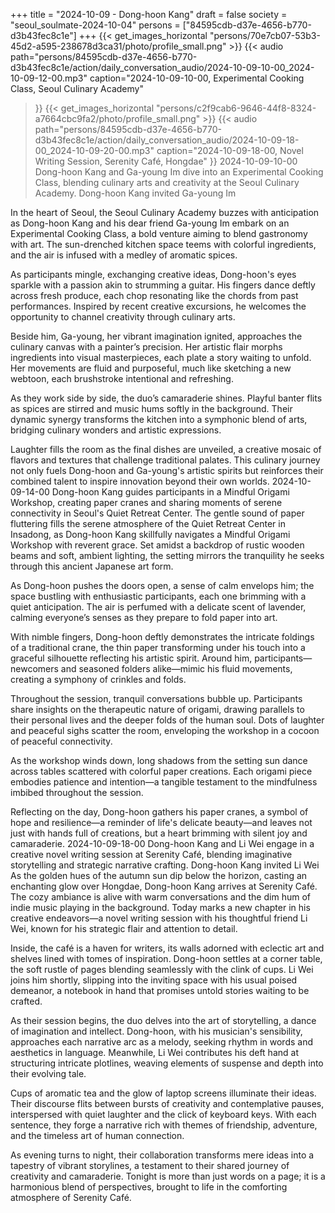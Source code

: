 +++
title = "2024-10-09 - Dong-hoon Kang"
draft = false
society = "seoul_soulmate-2024-10-04"
persons = ["84595cdb-d37e-4656-b770-d3b43fec8c1e"]
+++
{{< get_images_horizontal "persons/70e7cb07-53b3-45d2-a595-238678d3ca31/photo/profile_small.png" >}}
{{< audio
    path="persons/84595cdb-d37e-4656-b770-d3b43fec8c1e/action/daily_conversation_audio/2024-10-09-10-00_2024-10-09-12-00.mp3" 
    caption="2024-10-09-10-00, Experimental Cooking Class, Seoul Culinary Academy"
>}}
{{< get_images_horizontal "persons/c2f9cab6-9646-44f8-8324-a7664cbc9fa2/photo/profile_small.png" >}}
{{< audio
    path="persons/84595cdb-d37e-4656-b770-d3b43fec8c1e/action/daily_conversation_audio/2024-10-09-18-00_2024-10-09-20-00.mp3" 
    caption="2024-10-09-18-00, Novel Writing Session, Serenity Café, Hongdae"
>}}
2024-10-09-10-00
Dong-hoon Kang and Ga-young Im dive into an Experimental Cooking Class, blending culinary arts and creativity at the Seoul Culinary Academy.
Dong-hoon Kang invited Ga-young Im

In the heart of Seoul, the Seoul Culinary Academy buzzes with anticipation as Dong-hoon Kang and his dear friend Ga-young Im embark on an Experimental Cooking Class, a bold venture aiming to blend gastronomy with art. The sun-drenched kitchen space teems with colorful ingredients, and the air is infused with a medley of aromatic spices. 

As participants mingle, exchanging creative ideas, Dong-hoon's eyes sparkle with a passion akin to strumming a guitar. His fingers dance deftly across fresh produce, each chop resonating like the chords from past performances. Inspired by recent creative excursions, he welcomes the opportunity to channel creativity through culinary arts.

Beside him, Ga-young, her vibrant imagination ignited, approaches the culinary canvas with a painter’s precision. Her artistic flair morphs ingredients into visual masterpieces, each plate a story waiting to unfold. Her movements are fluid and purposeful, much like sketching a new webtoon, each brushstroke intentional and refreshing.

As they work side by side, the duo’s camaraderie shines. Playful banter flits as spices are stirred and music hums softly in the background. Their dynamic synergy transforms the kitchen into a symphonic blend of arts, bridging culinary wonders and artistic expressions.

Laughter fills the room as the final dishes are unveiled, a creative mosaic of flavors and textures that challenge traditional palates. This culinary journey not only fuels Dong-hoon and Ga-young's artistic spirits but reinforces their combined talent to inspire innovation beyond their own worlds.
2024-10-09-14-00
Dong-hoon Kang guides participants in a Mindful Origami Workshop, creating paper cranes and sharing moments of serene connectivity in Seoul's Quiet Retreat Center.
The gentle sound of paper fluttering fills the serene atmosphere of the Quiet Retreat Center in Insadong, as Dong-hoon Kang skillfully navigates a Mindful Origami Workshop with reverent grace. Set amidst a backdrop of rustic wooden beams and soft, ambient lighting, the setting mirrors the tranquility he seeks through this ancient Japanese art form.

As Dong-hoon pushes the doors open, a sense of calm envelops him; the space bustling with enthusiastic participants, each one brimming with a quiet anticipation. The air is perfumed with a delicate scent of lavender, calming everyone’s senses as they prepare to fold paper into art. 

With nimble fingers, Dong-hoon deftly demonstrates the intricate foldings of a traditional crane, the thin paper transforming under his touch into a graceful silhouette reflecting his artistic spirit. Around him, participants—newcomers and seasoned folders alike—mimic his fluid movements, creating a symphony of crinkles and folds.

Throughout the session, tranquil conversations bubble up. Participants share insights on the therapeutic nature of origami, drawing parallels to their personal lives and the deeper folds of the human soul. Dots of laughter and peaceful sighs scatter the room, enveloping the workshop in a cocoon of peaceful connectivity.

As the workshop winds down, long shadows from the setting sun dance across tables scattered with colorful paper creations. Each origami piece embodies patience and intention—a tangible testament to the mindfulness imbibed throughout the session.

Reflecting on the day, Dong-hoon gathers his paper cranes, a symbol of hope and resilience—a reminder of life's delicate beauty—and leaves not just with hands full of creations, but a heart brimming with silent joy and camaraderie.
2024-10-09-18-00
Dong-hoon Kang and Li Wei engage in a creative novel writing session at Serenity Café, blending imaginative storytelling and strategic narrative crafting.
Dong-hoon Kang invited Li Wei
As the golden hues of the autumn sun dip below the horizon, casting an enchanting glow over Hongdae, Dong-hoon Kang arrives at Serenity Café. The cozy ambiance is alive with warm conversations and the dim hum of indie music playing in the background. Today marks a new chapter in his creative endeavors—a novel writing session with his thoughtful friend Li Wei, known for his strategic flair and attention to detail.

Inside, the café is a haven for writers, its walls adorned with eclectic art and shelves lined with tomes of inspiration. Dong-hoon settles at a corner table, the soft rustle of pages blending seamlessly with the clink of cups. Li Wei joins him shortly, slipping into the inviting space with his usual poised demeanor, a notebook in hand that promises untold stories waiting to be crafted.

As their session begins, the duo delves into the art of storytelling, a dance of imagination and intellect. Dong-hoon, with his musician's sensibility, approaches each narrative arc as a melody, seeking rhythm in words and aesthetics in language. Meanwhile, Li Wei contributes his deft hand at structuring intricate plotlines, weaving elements of suspense and depth into their evolving tale.

Cups of aromatic tea and the glow of laptop screens illuminate their ideas. Their discourse flits between bursts of creativity and contemplative pauses, interspersed with quiet laughter and the click of keyboard keys. With each sentence, they forge a narrative rich with themes of friendship, adventure, and the timeless art of human connection.

As evening turns to night, their collaboration transforms mere ideas into a tapestry of vibrant storylines, a testament to their shared journey of creativity and camaraderie. Tonight is more than just words on a page; it is a harmonious blend of perspectives, brought to life in the comforting atmosphere of Serenity Café.
